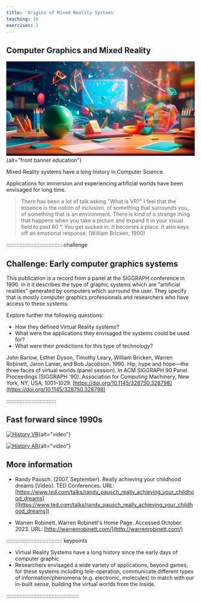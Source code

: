 ```yaml
---
title: 'Origins of Mixed Reality Systems'
teaching: 10
exercises: 2
---
```



## Computer Graphics and Mixed Reality
![](fig/AdobeStock_625890170.jpeg){alt="front banner education"}

Mixed Reality systems have a long history in Computer Science.

Applications for immersion and experiencing artificial worlds have
been envisaged for long time. 

> There has been a lot of talk asking "What is
VR?" I feel that the essence is the notion of
inclusion, of something that surrounds you, of
something that is an environment. There is kind
of a strange thing that happens when you take a
picture and expand it in your visual field to past
60 °. You get sucked in. It becomes a place. It
also keys off an emotional response. 
(William Bricken, 1990)


::::::::::::::::::::::::::::::::::::: challenge 

## Challenge: Early computer graphics systems


This publication is a record from a panel
at the SIGGRAPH conference in 1990. In it
it describes the type of graphic systems which are
"artificial realities" generated by computers 
which surround the
user. They specify that is mostly computer graphics
professionals and researchers who have access to these systems.

Explore further the following questions:

- How they defined Virtual Reality systems?
- What were the applications they envisaged the systems could be used for?
- What were their predictions for this type of technology?

John Barlow, Esther Dyson, Timothy Leary, William Bricken, Warren Robinett, Jaron Lanier, and Bob Jacobson. 1990. Hip, hype and hope—the three faces of virtual worlds (panel session). In ACM SIGGRAPH 90 Panel Proceedings (SIGGRAPH '90). Association for Computing Machinery, New York, NY, USA, 1001–1029. [https://doi.org/10.1145/328750.328798](https://doi.org/10.1145/328750.328798)


:::::::::::::::::::::::::::::::::


## Fast forward since 1990s

[![History VR](https://i.ytimg.com/vi/43mA_ypfwKg/hqdefault.jpg)](https://www.youtube.com/watch?v=43mA_ypfwKg "History of Virtual Reality - Reality Check &copy; GameSpot"){alt="video"}

[![History AR](https://i.ytimg.com/vi/_m44ynMTogY/hqdefault.jpg)](https://www.youtube.com/watch?v=_m44ynMTogY "History of Mixed Reality &copy; Affair Island"){alt="video"}


## More information

- Randy Pausch. (2007, September). Really achieving your childhood dreams [Video]. TED Conferences. URL: [https://www.ted.com/talks/randy_pausch_really_achieving_your_childhood_dreams]([https://www.ted.com/talks/randy_pausch_really_achieving_your_childhood_dreams])

- Warren Robinett. Warren Robinett's Home Page. Accessed October 2023. URL: [http://warrenrobinett.com/](http://warrenrobinett.com/)

::::::::::::::::::::::::::::::::::::: keypoints 

- Virtual Reality Systems have a long history since the early days of computer
graphic 
- Researchers envisaged a wide variety of applications, beyond games,
for these systems including tele-operation, communicate different types of 
information/phenomena (e.g. electronic, molecules) to match with our in-built sense,
building the virtual worlds from the inside.

::::::::::::::::::::::::::::::::::::::::::::::::

